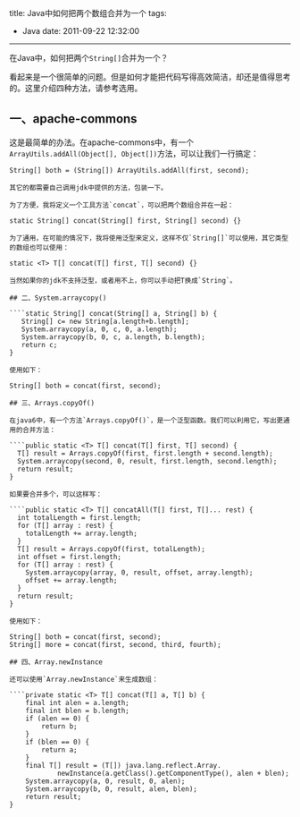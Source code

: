 title: Java中如何把两个数组合并为一个
tags:
  - Java
date: 2011-09-22 12:32:00
---

在Java中，如何把两个`String[]`合并为一个？

看起来是一个很简单的问题。但是如何才能把代码写得高效简洁，却还是值得思考的。这里介绍四种方法，请参考选用。

## 一、apache-commons

这是最简单的办法。在apache-commons中，有一个`ArrayUtils.addAll(Object[], Object[])`方法，可以让我们一行搞定：

    String[] both = (String[]) ArrayUtils.addAll(first, second);

    其它的都需要自己调用jdk中提供的方法，包装一下。

    为了方便，我将定义一个工具方法`concat`，可以把两个数组合并在一起：

    static String[] concat(String[] first, String[] second) {}

    为了通用，在可能的情况下，我将使用泛型来定义，这样不仅`String[]`可以使用，其它类型的数组也可以使用：

    static <T> T[] concat(T[] first, T[] second) {}

    当然如果你的jdk不支持泛型，或者用不上，你可以手动把T换成`String`。

    ## 二、System.arraycopy()

    ````static String[] concat(String[] a, String[] b) {
       String[] c= new String[a.length+b.length];
       System.arraycopy(a, 0, c, 0, a.length);
       System.arraycopy(b, 0, c, a.length, b.length);
       return c;
    }

    使用如下：

    String[] both = concat(first, second);

    ## 三、Arrays.copyOf()

    在java6中，有一个方法`Arrays.copyOf()`，是一个泛型函数。我们可以利用它，写出更通用的合并方法：

    ````public static <T> T[] concat(T[] first, T[] second) {
      T[] result = Arrays.copyOf(first, first.length + second.length);
      System.arraycopy(second, 0, result, first.length, second.length);
      return result;
    }         

    如果要合并多个，可以这样写：

    ````public static <T> T[] concatAll(T[] first, T[]... rest) {
      int totalLength = first.length;
      for (T[] array : rest) {
        totalLength += array.length;
      }
      T[] result = Arrays.copyOf(first, totalLength);
      int offset = first.length;
      for (T[] array : rest) {
        System.arraycopy(array, 0, result, offset, array.length);
        offset += array.length;
      }
      return result;
    }

    使用如下：

    String[] both = concat(first, second);
    String[] more = concat(first, second, third, fourth);

    ## 四、Array.newInstance

    还可以使用`Array.newInstance`来生成数组：

    ````private static <T> T[] concat(T[] a, T[] b) {
        final int alen = a.length;
        final int blen = b.length;
        if (alen == 0) {
            return b;
        }
        if (blen == 0) {
            return a;
        }
        final T[] result = (T[]) java.lang.reflect.Array.
                newInstance(a.getClass().getComponentType(), alen + blen);
        System.arraycopy(a, 0, result, 0, alen);
        System.arraycopy(b, 0, result, alen, blen);
        return result;
    }